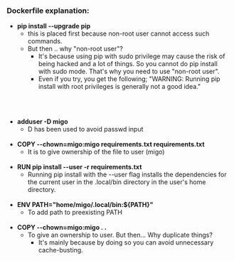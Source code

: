 ### Dockerfile explanation:

- **pip install --upgrade pip**
    - this is placed first because non-root user cannot access such commands. 
    - But then .. why "non-root user"?
        - It's because using pip with sudo privilege may cause the risk of being hacked and a lot of things. So you cannot do pip install with sudo mode. That's why you need to use "non-root user".
        - Even if you try, you get the following;
          "WARNING: Running pip install with root privileges is generally not a good idea."
<br>
          <br>

- **adduser -D migo**
    - D has been used to avoid passwd input<br><br>
- **COPY --chown=migo:migo requirements.txt requirements.txt**
    - It is to give ownership of the file to user (migo)<br><br>
- **RUN pip install --user -r requirements.txt**
    - Running pip install with the --user flag installs the dependencies for the current user in the .local/bin directory in the user's home directory.<br><br>
- **ENV PATH="home/migo/.local/bin:${PATH}"** 
    - To add path to preexisting PATH<br><br>
- **COPY --chown=migo:migo . .** 
    - To give an ownership to user.  But then... Why duplicate things?
        - It's mainly because by doing so you can avoid unnecessary cache-busting.<br><br>


 

 